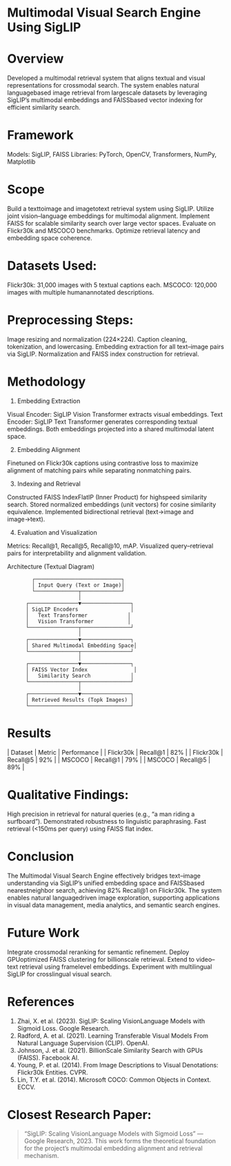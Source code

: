 # Multimodal Visual Search Engine Using SigLIP

# Overview
Developed a multimodal retrieval system that aligns textual and visual representations for crossmodal search. The system enables natural languagebased image retrieval from largescale datasets by leveraging SigLIP’s multimodal embeddings and FAISSbased vector indexing for efficient similarity search.

# Framework
Models: SigLIP, FAISS
Libraries: PyTorch, OpenCV, Transformers, NumPy, Matplotlib

# Scope
 Build a texttoimage and imagetotext retrieval system using SigLIP.
 Utilize joint vision–language embeddings for multimodal alignment.
 Implement FAISS for scalable similarity search over large vector spaces.
 Evaluate on Flickr30k and MSCOCO benchmarks.
 Optimize retrieval latency and embedding space coherence.

# Datasets Used:
 Flickr30k: 31,000 images with 5 textual captions each.
 MSCOCO: 120,000 images with multiple humanannotated descriptions.

# Preprocessing Steps:
 Image resizing and normalization (224×224).
 Caption cleaning, tokenization, and lowercasing.
 Embedding extraction for all text–image pairs via SigLIP.
 Normalization and FAISS index construction for retrieval.

 # Methodology

 1. Embedding Extraction

 Visual Encoder: SigLIP Vision Transformer extracts visual embeddings.
 Text Encoder: SigLIP Text Transformer generates corresponding textual embeddings.
 Both embeddings projected into a shared multimodal latent space.

 2. Embedding Alignment

 Finetuned on Flickr30k captions using contrastive loss to maximize alignment of matching pairs while separating nonmatching pairs.

 3. Indexing and Retrieval

 Constructed FAISS IndexFlatIP (Inner Product) for highspeed similarity search.
 Stored normalized embeddings (unit vectors) for cosine similarity equivalence.
 Implemented bidirectional retrieval (text→image and image→text).

 4. Evaluation and Visualization

 Metrics: Recall@1, Recall@5, Recall@10, mAP.
 Visualized query–retrieval pairs for interpretability and alignment validation.

Architecture (Textual Diagram)

            ┌────────────────────────────┐
            │ Input Query (Text or Image)│
            └──────────────┬─────────────┘
                           │
          ┌────────────────▼────────────────┐
          │ SigLIP Encoders                 │
          │   Text Transformer             │
          │   Vision Transformer           │
          └────────────────┬────────────────┘
                           │
          ┌────────────────▼────────────────┐
          │ Shared Multimodal Embedding Space│
          └────────────────┬────────────────┘
                           │
          ┌────────────────▼────────────────┐
          │ FAISS Vector Index               │
          │   Similarity Search             │
          └────────────────┬────────────────┘
                           │
          ┌────────────────▼────────────────┐
          │ Retrieved Results (Topk Images) │
          └─────────────────────────────────┘

#  Results
| Dataset   | Metric   | Performance |
| Flickr30k | Recall@1 | 82%         |
| Flickr30k | Recall@5 | 92%         |
| MSCOCO    | Recall@1 | 79%         |
| MSCOCO    | Recall@5 | 89%         |

# Qualitative Findings:
 High precision in retrieval for natural queries (e.g., “a man riding a surfboard”).
 Demonstrated robustness to linguistic paraphrasing.
 Fast retrieval (<150ms per query) using FAISS flat index.

# Conclusion
The Multimodal Visual Search Engine effectively bridges text–image understanding via SigLIP’s unified embedding space and FAISSbased nearestneighbor search, achieving 82% Recall@1 on Flickr30k. The system enables natural languagedriven image exploration, supporting applications in visual data management, media analytics, and semantic search engines.

# Future Work
 Integrate crossmodal reranking for semantic refinement.
 Deploy GPUoptimized FAISS clustering for billionscale retrieval.
 Extend to video–text retrieval using framelevel embeddings.
 Experiment with multilingual SigLIP for crosslingual visual search.

# References
1. Zhai, X. et al. (2023). SigLIP: Scaling VisionLanguage Models with Sigmoid Loss. Google Research.
2. Radford, A. et al. (2021). Learning Transferable Visual Models From Natural Language Supervision (CLIP). OpenAI.
3. Johnson, J. et al. (2021). BillionScale Similarity Search with GPUs (FAISS). Facebook AI.
4. Young, P. et al. (2014). From Image Descriptions to Visual Denotations: Flickr30k Entities. CVPR.
5. Lin, T.Y. et al. (2014). Microsoft COCO: Common Objects in Context. ECCV.

# Closest Research Paper:
> “SigLIP: Scaling VisionLanguage Models with Sigmoid Loss” — Google Research, 2023.
> This work forms the theoretical foundation for the project’s multimodal embedding alignment and retrieval mechanism.
